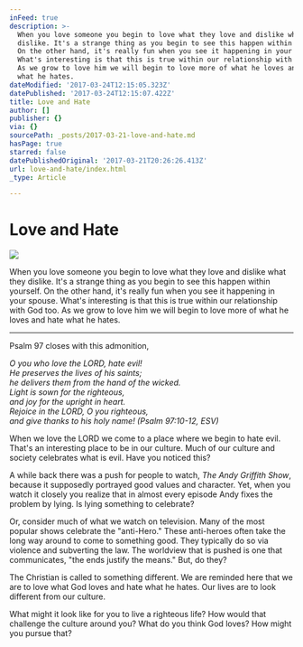 ```yaml
---
inFeed: true
description: >-
  When you love someone you begin to love what they love and dislike what they
  dislike. It's a strange thing as you begin to see this happen within yourself.
  On the other hand, it's really fun when you see it happening in your spouse.
  What's interesting is that this is true within our relationship with God too.
  As we grow to love him we will begin to love more of what he loves and hate
  what he hates.
dateModified: '2017-03-24T12:15:05.323Z'
datePublished: '2017-03-24T12:15:07.422Z'
title: Love and Hate
author: []
publisher: {}
via: {}
sourcePath: _posts/2017-03-21-love-and-hate.md
hasPage: true
starred: false
datePublishedOriginal: '2017-03-21T20:26:26.413Z'
url: love-and-hate/index.html
_type: Article

---
```

# Love and Hate
![](https://the-grid-user-content.s3-us-west-2.amazonaws.com/b3cc1e4e-3e71-4214-afa4-85bab5297308.jpg)

When you love someone you begin to love what they love and dislike what they dislike. It's a strange thing as you begin to see this happen within yourself. On the other hand, it's really fun when you see it happening in your spouse. What's interesting is that this is true within our relationship with God too. As we grow to love him we will begin to love more of what he loves and hate what he hates.

---

Psalm 97 closes with this admonition,

_O you who love the LORD, hate evil!_  
_He preserves the lives of his saints;_  
_he delivers them from the hand of the wicked._  
_Light is sown for the righteous,_  
_and joy for the upright in heart._  
_Rejoice in the LORD, O you righteous,_  
_and give thanks to his holy name! (Psalm 97:10-12, ESV)_

When we love the LORD we come to a place where we begin to hate evil. That's an interesting place to be in our culture. Much of our culture and society celebrates what is evil. Have you noticed this?

A while back there was a push for people to watch, _The Andy Griffith Show_, because it supposedly portrayed good values and character. Yet, when you watch it closely you realize that in almost every episode Andy fixes the problem by lying. Is lying something to celebrate?

Or, consider much of what we watch on television. Many of the most popular shows celebrate the "anti-Hero." These anti-heroes often take the long way around to come to something good. They typically do so via violence and subverting the law. The worldview that is pushed is one that communicates, "the ends justify the means." But, do they?

The Christian is called to something different. We are reminded here that we are to love what God loves and hate what he hates. Our lives are to look different from our culture.

What might it look like for you to live a righteous life? How would that challenge the culture around you? What do you think God loves? How might you pursue that?
